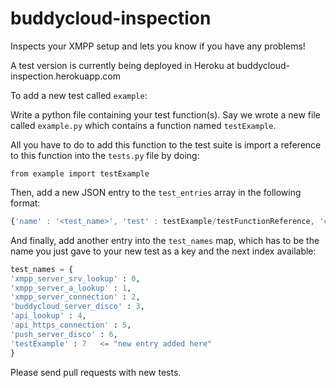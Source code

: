 buddycloud-inspection
=====================

Inspects your XMPP setup and lets you know if you have any problems!

A test version is currently being deployed in Heroku at buddycloud-inspection.herokuapp.com

To add a new test called ```example```:

Write a python file containing your test function(s). Say we wrote a new file called ```example.py``` which contains a function named ```testExample```.

All you have to do to add this function to the test suite is import a reference to this function into the ```tests.py``` file by doing:

```from example import testExample```

Then, add a new JSON entry to the ```test_entries``` array in the following format:

```javascript
{'name' : '<test_name>', 'test' : testExample/testFunctionReference, 'continue_if_fail' : True/False, 'source' : sources_location+"example.py"/test_source_url })
```
And finally, add another entry into the ```test_names``` map, which has to be the name you just gave to your new test as a key and the next index available:

```python
test_names = {
'xmpp_server_srv_lookup' : 0,
'xmpp_server_a_lookup' : 1,
'xmpp_server_connection' : 2,
'buddycloud_server_disco' : 3,
'api_lookup' : 4,
'api_https_connection' : 5,
'push_server_disco' : 6,
'testExample' : 7   <= "new entry added here"
}
```

Please send pull requests with new tests.
